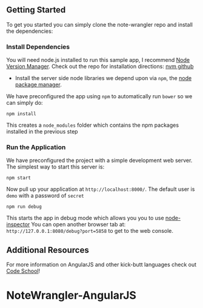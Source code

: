 ## Getting Started

To get you started you can simply clone the note-wrangler repo and install the dependencies:

### Install Dependencies

You will need node.js installed to run this sample app, I recommend [Node Version Manager][nvm]. 
Check out the repo for installation directions: [nvm github][nvm]

* Install the server side node libraries we depend upon via `npm`, the [node package manager][npm].

We have preconfigured the app using `npm` to automatically run `bower` so we can simply do:

```
npm install
```
This creates a `node_modules` folder which contains the npm packages installed in the previous step

### Run the Application

We have preconfigured the project with a simple development web server.  The simplest way to start
this server is:

```
npm start
```

Now pull up your application at `http://localhost:8000/`. The default user is `demo` with a password of `secret`

```
npm run debug
```
This starts the app in debug mode which allows you you to use [node-inspector](https://github.com/node-inspector/node-inspector)
You can open another browser tab at: `http://127.0.0.1:8080/debug?port=5858` to get to the web console.

## Additional Resources

For more information on AngularJS and other kick-butt languages check out [Code School](https://www.codeschool.com/)!

[angular]: http://angularjs.org/
[git]: http://git-scm.com/
[npm]: https://www.npmjs.org/
[node]: http://nodejs.org
[http-server]: https://github.com/nodeapps/http-server
[nvm]: https://github.com/creationix/nvm
# NoteWrangler-AngularJS
